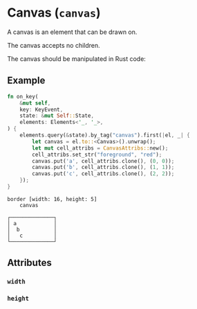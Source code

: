 # Canvas (`canvas`)

A canvas is an element that can be drawn on.

The canvas accepts no children.

The canvas should be manipulated in Rust code:

## Example

```rust
fn on_key(
    &mut self,
    key: KeyEvent,
    state: &mut Self::State,
    elements: Elements<'_, '_>,
) {
    elements.query(&state).by_tag("canvas").first(|el, _| {
        let canvas = el.to::<Canvas>().unwrap();
        let mut cell_attribs = CanvasAttribs::new();
        cell_attribs.set_str("foreground", "red");
        canvas.put('a', cell_attribs.clone(), (0, 0));
        canvas.put('b', cell_attribs.clone(), (1, 1));
        canvas.put('c', cell_attribs.clone(), (2, 2));
    });
}
```

```
border [width: 16, height: 5]
    canvas
```
```
┌──────────────┐
│ a            │
│  b           │
│   c          │
└──────────────┘
```

## Attributes

### `width`

### `height`
